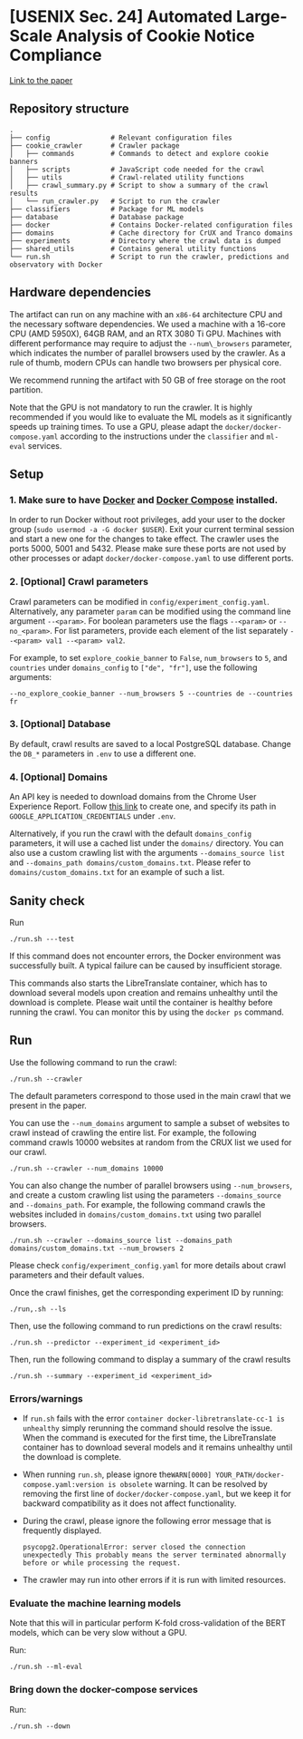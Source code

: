 # [USENIX Sec. 24] Automated Large-Scale Analysis of Cookie Notice Compliance

[Link to the paper](https://www.usenix.org/conference/usenixsecurity24/presentation/bouhoula)

## Repository structure

```shell
.
├── config               # Relevant configuration files
├── cookie_crawler       # Crawler package
│   ├── commands         # Commands to detect and explore cookie banners
│   ├── scripts          # JavaScript code needed for the crawl
│   ├── utils            # Crawl-related utility functions
│   ├── crawl_summary.py # Script to show a summary of the crawl results
│   └── run_crawler.py   # Script to run the crawler
├── classifiers          # Package for ML models
├── database             # Database package
├── docker               # Contains Docker-related configuration files
├── domains              # Cache directory for CrUX and Tranco domains
├── experiments          # Directory where the crawl data is dumped
├── shared_utils         # Contains general utility functions                       
└── run.sh               # Script to run the crawler, predictions and observatory with Docker
```

## Hardware dependencies

The artifact can run on any machine with an `x86-64` architecture CPU and the necessary software dependencies. We used a machine with a 16-core CPU (AMD 5950X), 64GB RAM, and an RTX 3080 Ti GPU.
Machines with different performance may require to adjust the `--num\_browsers` parameter, which indicates the number of parallel browsers used by the crawler. As a rule of thumb, modern CPUs can handle two browsers per physical core.

We recommend running the artifact with 50 GB of free storage on the root partition.

Note that the GPU is not mandatory to run the crawler. It is highly recommended if you would like to evaluate the ML models as it significantly speeds up training times. To use a GPU, please adapt the `docker/docker-compose.yaml` according to the instructions under the `classifier` and `ml-eval` services.

## Setup

### 1. Make sure to have [Docker](https://docs.docker.com/get-docker/) and [Docker Compose](https://docs.docker.com/compose/install/) installed.

In order to run Docker without root privileges, add your user to the docker group (`sudo usermod -a -G docker $USER`). Exit your current terminal session and start a new one for the changes to take effect.
The crawler uses the ports 5000, 5001 and 5432. Please make sure these ports are not used by other processes or adapt `docker/docker-compose.yaml` to use different ports.

### 2. [Optional] Crawl parameters

Crawl parameters can be modified in `config/experiment_config.yaml`. Alternatively, any parameter `param` can be modified using the command line argument `--<param>`. For boolean parameters use the flags `--<param>` or `--no_<param>`. For list parameters, provide each element of the list separately `--<param> val1 --<param> val2`.

For example, to set `explore_cookie_banner` to `False`, `num_browsers` to `5`, and `countries` under `domains_config` to `["de", "fr"]`, use the following arguments:

```shell
--no_explore_cookie_banner --num_browsers 5 --countries de --countries fr
```

### 3. [Optional] Database

By default, crawl results are saved to a local PostgreSQL database. Change the `DB_*` parameters in `.env` to use a different one.


### 4. [Optional] Domains

An API key is needed to download domains from the Chrome User Experience Report. Follow [this link](https://developer.chrome.com/docs/crux/api/#APIKey) to create one, and specify its path in `GOOGLE_APPLICATION_CREDENTIALS` under `.env`.

Alternatively, if you run the crawl with the default `domains_config` parameters, it will use a cached list under the `domains/` directory. You can also use a custom crawling list with the arguments `--domains_source list` and `--domains_path domains/custom_domains.txt`. Please refer to `domains/custom_domains.txt` for an example of such a list.

## Sanity check

Run

```shell
./run.sh ---test
```

If this command does not encounter errors, the Docker environment was successfully built. A typical failure can be caused by insufficient storage.

This commands also starts the LibreTranslate container, which has to download several models upon creation and remains unhealthy until the download is complete. Please wait until the container is healthy before running the crawl. You can monitor this by using the `docker ps` command.

## Run

Use the following command to run the crawl:

```shell
./run.sh --crawler
```

The default parameters correspond to those used in the main crawl that we present in the paper.

You can use the ```--num_domains``` argument to sample a subset of websites to crawl instead of crawling the entire list.
For example, the following command crawls 10000 websites at random from the CRUX list we used for our crawl.
```shell
./run.sh --crawler --num_domains 10000
```

You can also change the number of parallel browsers using `--num_browsers`, and create a custom crawling list using the parameters `--domains_source` and `--domains_path`.
For example, the following command crawls the websites included in `domains/custom_domains.txt` using two parallel browsers.

```shell
./run.sh --crawler --domains_source list --domains_path domains/custom_domains.txt --num_browsers 2
```

Please check `config/experiment_config.yaml` for more details about crawl parameters and their default values.

Once the crawl finishes, get the corresponding experiment ID by running:

```shell
./run,.sh --ls
```

Then, use the following command to run predictions on the crawl results:

```shell
./run.sh --predictor --experiment_id <experiment_id>
```

Then, run the following command to display a summary of the crawl results
```shell
./run.sh --summary --experiment_id <experiment_id>
```

### Errors/warnings

* If `run.sh` fails with the error `container docker-libretranslate-cc-1 is unhealthy` simply rerunning the command should resolve the issue. When the command is executed for the first time, the LibreTranslate container has to download several models and it remains unhealthy until the download is complete.

* When running `run.sh`, please ignore the`WARN[0000] YOUR_PATH/docker-compose.yaml:version is obsolete` warning. It can be resolved by removing the first line of `docker/docker-compose.yaml`, but we keep it for backward compatibility as it does not affect functionality.

* During the crawl, please ignore the following error message that is frequently displayed.
    ```
    psycopg2.OperationalError: server closed the connection unexpectedly This probably means the server terminated abnormally before or while processing the request.
    ```

* The crawler may run into other errors if it is run with limited resources.

### Evaluate the machine learning models

Note that this will in particular perform K-fold cross-validation of the BERT models, which can be very slow without a GPU.

Run:
```shell
./run.sh --ml-eval
```

### Bring down the docker-compose services

Run:
```shell
./run.sh --down
```
